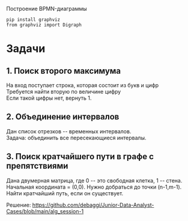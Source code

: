 

Построение BPMN-диаграммы
```
pip install graphviz
from graphviz import Digraph
```




# Задачи

## 1. Поиск второго максимума
На вход поступает строка, которая состоит из букв и цифр </br>
Требуется найти вторую по величине цифру </br>
Если такой цифры нет, вернуть 1.

## 2. Объединение интервалов
Дан список отрезков -- временных интервалов.</br>
Задача: объединить все пересекающиеся интервалы.

## 3. Поиск кратчайшего пути в графе с препятствиями
Дана двумерная матрица, где 0 -- это свободная клетка, 1 -- стена.</br>
Начальная координата = (0,0). Нужно добраться до точки (n-1,m-1).</br>
Найти кратчайший путь, если он существует.


Решение: https://github.com/debaggi/Junior-Data-Analyst-Cases/blob/main/alg_session-1
